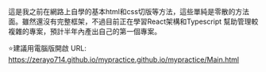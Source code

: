 這是我之前在網路上自學的基本html和css切版等方法，這些單純是零散的方法面。雖然還沒有完整框架，不過目前正在學習React架構和Typescript
幫助管理較複雜的專案，預計半年內產出自己的第一個專案。

⭐️建議用電腦版開啟
URL: https://zerayo714.github.io/mypractice.github.io/mypractice/Main.html
